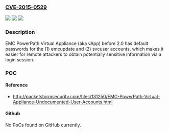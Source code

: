 ### [CVE-2015-0529](https://cve.mitre.org/cgi-bin/cvename.cgi?name=CVE-2015-0529)
![](https://img.shields.io/static/v1?label=Product&message=n%2Fa&color=blue)
![](https://img.shields.io/static/v1?label=Version&message=n%2Fa&color=blue)
![](https://img.shields.io/static/v1?label=Vulnerability&message=n%2Fa&color=brighgreen)

### Description

EMC PowerPath Virtual Appliance (aka vApp) before 2.0 has default passwords for the (1) emcupdate and (2) svcuser accounts, which makes it easier for remote attackers to obtain potentially sensitive information via a login session.

### POC

#### Reference
- http://packetstormsecurity.com/files/131250/EMC-PowerPath-Virtual-Appliance-Undocumented-User-Accounts.html

#### Github
No PoCs found on GitHub currently.

